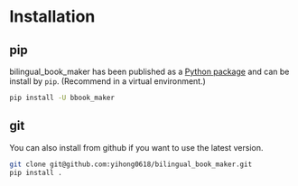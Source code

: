 # Installation
## pip
bilingual_book_maker has been published as a [Python package](https://pypi.org/project/bbook-maker/) and can be install by `pip`. (Recommend in a virtual environment.)
```sh
pip install -U bbook_maker
```

## git
You can also install from github if you want to use the latest version.
```sh
git clone git@github.com:yihong0618/bilingual_book_maker.git
pip install .
```